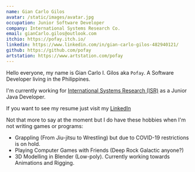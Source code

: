 ```yaml
---
name: Gian Carlo Gilos
avatar: /static/images/avatar.jpg
occupation: Junior Software Developer
company: International Systems Research Co.
email: gianCarlo.gilos@outlook.com
itchio: https://pofay.itch.io/
linkedin: https://www.linkedin.com/in/gian-carlo-gilos-482940121/
github: https://github.com/pofay
artstation: https://www.artstation.com/pofay
---
```


Hello everyone, my name is Gian Carlo I. Gilos aka `Pofay`. A Software Developer living in the Philippines.

I'm currently working for [International Systems Research (ISR)][1] as a Junior Java Developer.

If you want to see my resume just visit my [LinkedIn][2]

Not that more to say at the moment but I do have these hobbies when I'm not writing games or programs:

- Grappling (From Jiu-jitsu to Wrestling) but due to COVID-19 restrictions is on hold.
- Playing Computer Games with Friends (Deep Rock Galactic anyone?)
- 3D Modelling in Blender (Low-poly). Currently working towards Animations and Rigging.

[1]: https://www.linkedin.com/company/international-systems-research-co-/
[2]: https://www.linkedin.com/in/gian-carlo-gilos-482940121/
